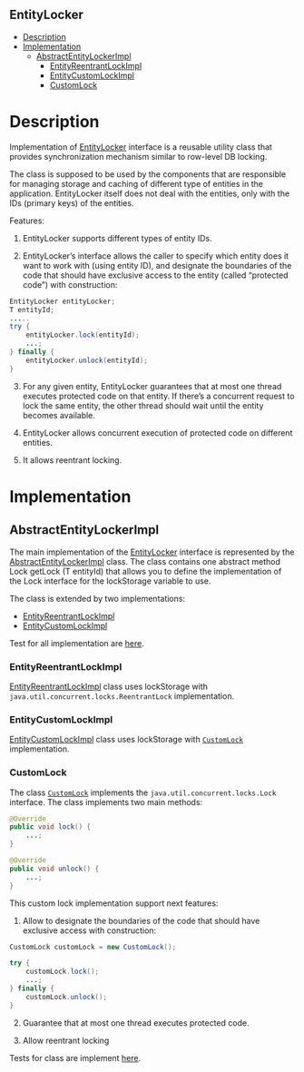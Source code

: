 EntityLocker
------------
- [Description](#Description)
- [Implementation](#Implementation)
    - [AbstractEntityLockerImpl](#AbstractEntityLockerImpl)
        - [EntityReentrantLockImpl](#EntityReentrantLockImpl)
        - [EntityCustomLockImpl](#EntityCustomLockImpl)
        - [CustomLock](#CustomLock)

# Description

Implementation of [EntityLocker](src/main/java/ofedorova/enity/sync/EntityLocker.java) interface is a reusable utility class that provides synchronization mechanism similar to row-level DB locking.

The class is supposed to be used by the components that are responsible for managing storage and caching of different type of entities in 
the application. EntityLocker itself does not deal with the entities, only with the IDs (primary keys) of the entities.

Features:

1. EntityLocker supports different types of entity IDs.

2. EntityLocker’s interface allows the caller to specify which entity does it want to work with (using entity ID), and designate 
the boundaries of the code that should have exclusive access to the entity (called “protected code”) with construction:
 ```java
EntityLocker entityLocker;
T entityId;
.....
 try {
     entityLocker.lock(entityId);
     ...;
 } finally {
     entityLocker.unlock(entityId);
 }
 ```

3. For any given entity, EntityLocker guarantees that at most one thread executes protected code on that entity. If there’s a 
concurrent request to lock the same entity, the other thread should wait until the entity becomes available.

4. EntityLocker allows concurrent execution of protected code on different entities.

5. It allows reentrant locking.

# Implementation

## AbstractEntityLockerImpl
The main implementation of the [EntityLocker](src/main/java/ofedorova/enity/sync/EntityLocker.java) interface is represented by the 
[AbstractEntityLockerImpl](src/main/java/ofedorova/enity/sync/impl/AbstractEntityLockerImpl.java) class.
The class contains one abstract method Lock getLock (T entityId) that allows you to define the implementation of the Lock interface for the lockStorage variable to use.

The class is extended by two implementations:
- [EntityReentrantLockImpl](src/main/java/ofedorova/enity/sync/impl/EntityReentrantLockImpl.java)
- [EntityCustomLockImpl](src/main/java/ofedorova/enity/sync/impl/EntityCustomLockImpl.java)

Test for all implementation are [here](src/test/java/ofedorova/enity/sync/impl/EntityLockerImplTest.java).

### EntityReentrantLockImpl
[EntityReentrantLockImpl](src/main/java/ofedorova/enity/sync/impl/EntityReentrantLockImpl.java) class uses lockStorage with `java.util.concurrent.locks.ReentrantLock` implementation.

### EntityCustomLockImpl
[EntityCustomLockImpl](src/main/java/ofedorova/enity/sync/impl/EntityCustomLockImpl.java) class uses lockStorage with [`CustomLock`](src/main/java/ofedorova/enity/sync/impl/CustomLock.java) implementation.

### CustomLock
The class [`CustomLock`](src/main/java/ofedorova/enity/sync/impl/CustomLock.java) implements the `java.util.concurrent.locks.Lock` interface. 
The class implements two main methods:
```java
@Override
public void lock() {
    ...;
}

@Override
public void unlock() {
    ...;
}
```

This custom lock implementation support next features:

1. Allow to designate the boundaries of the code that should have exclusive access with construction:
```java
CustomLock customLock = new CustomLock();

try {
    customLock.lock();
    ...;
} finally {
    customLock.unlock();
}
```

2. Guarantee that at most one thread executes protected code.

3. Allow reentrant locking

Tests for class are implement [here](src/test/java/ofedorova/enity/sync/impl/CustomLockTest.java).